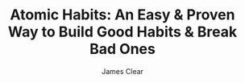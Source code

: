 ---
title: "Atomic Habits: An Easy & Proven Way to Build Good Habits & Break Bad Ones"
author: "James Clear"
isbn: ""
isbn13: ""
rating: "2"
publisher: "Random House Audiobooks"
pages: "6"
publishYear: "2018"
read: "2020"
goodreads_id: "42603095"
language: "en"
---
